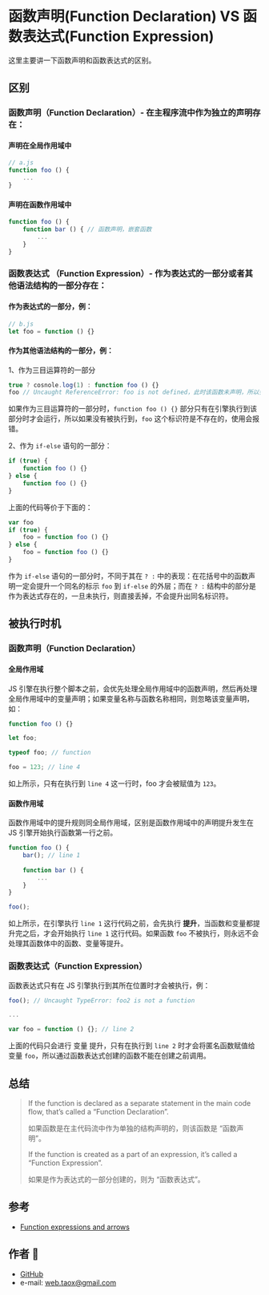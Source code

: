 # 函数声明(Function Declaration) VS 函数表达式(Function Expression)

这里主要讲一下函数声明和函数表达式的区别。

## 区别

### **函数声明（Function Declaration）- 在主程序流中作为独立的声明存在：**

#### 声明在全局作用域中

```javascript
// a.js
function foo () {
	...
}
```

#### 声明在函数作用域中

```javascript
function foo () {
	function bar () { // 函数声明，嵌套函数
		...
	}
}
```

### **函数表达式 （Function Expression）- 作为表达式的一部分或者其他语法结构的一部分存在：**

#### 作为表达式的一部分，例：

```javascript
// b.js
let foo = function () {}
```

#### 作为其他语法结构的一部分，例：

1、作为三目运算符的一部分

```javascript
true ? cosnole.log(1) : function foo () {}
foo // Uncaught ReferenceError: foo is not defined，此时该函数未声明，所以会报错
```

如果作为三目运算符的一部分时，`function foo () {}` 部分只有在引擎执行到该部分时才会运行，所以如果没有被执行到，`foo` 这个标识符是不存在的，使用会报错。

2、作为 `if-else` 语句的一部分：

```javascript
if (true) {
	function foo () {}
} else {
	function foo () {}
}
```

上面的代码等价于下面的：

```javascript
var foo
if (true) {
	foo = function foo () {}
} else {
	foo = function foo () {}
}
```

作为 `if-else` 语句的一部分时，不同于其在 `? :` 中的表现：在花括号中的函数声明一定会提升一个同名的标示 `foo` 到 `if-else` 的外层；而在 `? :` 结构中的部分是作为表达式存在的，一旦未执行，则直接丢掉，不会提升出同名标识符。

## 被执行时机

### 函数声明（Function Declaration）

#### 全局作用域

JS 引擎在执行整个脚本之前，会优先处理全局作用域中的函数声明，然后再处理全局作用域中的变量声明；如果变量名称与函数名称相同，则忽略该变量声明，如：

```javascript
function foo () {}

let foo;

typeof foo; // function

foo = 123; // line 4
```

如上所示，只有在执行到 `line 4` 这一行时，foo 才会被赋值为 `123`。

#### 函数作用域

函数作用域中的提升规则同全局作用域，区别是函数作用域中的声明提升发生在 JS 引擎开始执行函数第一行之前。

```javascript
function foo () {
	bar(); // line 1
	
	function bar () {
		...
	}
}

foo();
```
如上所示，在引擎执行 `line 1` 这行代码之前，会先执行 **提升**，当函数和变量都提升完之后，才会开始执行 `line 1` 这行代码。如果函数 `foo` 不被执行，则永远不会处理其函数体中的函数、变量等提升。

### 函数表达式（Function Expression）

函数表达式只有在 JS 引擎执行到其所在位置时才会被执行，例：

```javascript
foo(); // Uncaught TypeError: foo2 is not a function

...

var foo = function () {}; // line 2
```

上面的代码只会进行 变量 提升，只有在执行到 `line 2` 时才会将匿名函数赋值给变量 `foo`，所以通过函数表达式创建的函数不能在创建之前调用。

## 总结

> If the function is declared as a separate statement in the main code flow, that’s called a “Function Declaration”.
> 
> 如果函数是在主代码流中作为单独的结构声明的，则该函数是 “函数声明”。
> 
> If the function is created as a part of an expression, it’s called a “Function Expression”.
> 
> 如果是作为表达式的一部分创建的，则为 “函数表达式”。

## 参考

* [Function expressions and arrows](https://javascript.info/function-expressions-arrows)

## 作者 🦅

* [GitHub](https://github.com/Tao-Quixote)
* e-mail: <web.taox@gmail.com>
